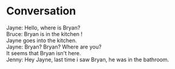 Conversation
=============

Jayne: Hello, where is Bryan? <br/>
Bruce: Bryan is in the kitchen !<br/>
Jayne goes into the kitchen. <br/>
Jayne: Bryan? Bryan? Where are you?<br/>
It seems that Bryan isn't here. <br/>
Jenny: Hey Jayne, last time i saw Bryan, he was in the bathroom. <br/>
>